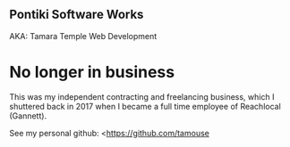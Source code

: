 ## Pontiki Software Works

AKA: Tamara Temple Web Development

# No longer in business

This was my independent contracting and freelancing business, which I shuttered back in 2017 when I became a full time employee of Reachlocal (Gannett).

See my personal github: <https://github.com/tamouse
